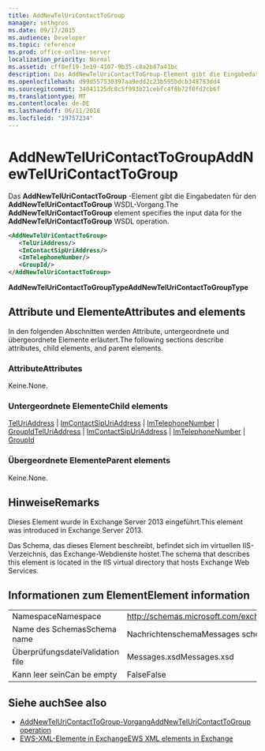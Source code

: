 ```yaml
---
title: AddNewTelUriContactToGroup
manager: sethgros
ms.date: 09/17/2015
ms.audience: Developer
ms.topic: reference
ms.prod: office-online-server
localization_priority: Normal
ms.assetid: cff8ef19-3e19-4107-9b35-c8a2b87a41bc
description: Das AddNewTelUriContactToGroup-Element gibt die Eingabedaten für den AddNewTelUriContactToGroup WSDL-Vorgang.
ms.openlocfilehash: d99d557530397aa9edd2c23b595bdcb348783dd4
ms.sourcegitcommit: 34041125dc8c5f993b21cebfc4f8b72f0fd2cb6f
ms.translationtype: MT
ms.contentlocale: de-DE
ms.lasthandoff: 06/11/2018
ms.locfileid: "19757234"
---
```

# <a name="addnewteluricontacttogroup"></a><span data-ttu-id="e99cc-103">AddNewTelUriContactToGroup</span><span class="sxs-lookup"><span data-stu-id="e99cc-103">AddNewTelUriContactToGroup</span></span>

<span data-ttu-id="e99cc-104">Das **AddNewTelUriContactToGroup** -Element gibt die Eingabedaten für den **AddNewTelUriContactToGroup** WSDL-Vorgang.</span><span class="sxs-lookup"><span data-stu-id="e99cc-104">The **AddNewTelUriContactToGroup** element specifies the input data for the **AddNewTelUriContactToGroup** WSDL operation.</span></span> 
  
```XML
<AddNewTelUriContactToGroup>
   <TelUriAddress/>
   <ImContactSipUriAddress/>
   <ImTelephoneNumber/>
   <GroupId/>
</AddNewTelUriContactToGroup>
```

 <span data-ttu-id="e99cc-105">**AddNewTelUriContactToGroupType**</span><span class="sxs-lookup"><span data-stu-id="e99cc-105">**AddNewTelUriContactToGroupType**</span></span>
## <a name="attributes-and-elements"></a><span data-ttu-id="e99cc-106">Attribute und Elemente</span><span class="sxs-lookup"><span data-stu-id="e99cc-106">Attributes and elements</span></span>

<span data-ttu-id="e99cc-107">In den folgenden Abschnitten werden Attribute, untergeordnete und übergeordnete Elemente erläutert.</span><span class="sxs-lookup"><span data-stu-id="e99cc-107">The following sections describe attributes, child elements, and parent elements.</span></span>
  
### <a name="attributes"></a><span data-ttu-id="e99cc-108">Attribute</span><span class="sxs-lookup"><span data-stu-id="e99cc-108">Attributes</span></span>

<span data-ttu-id="e99cc-109">Keine.</span><span class="sxs-lookup"><span data-stu-id="e99cc-109">None.</span></span>
  
### <a name="child-elements"></a><span data-ttu-id="e99cc-110">Untergeordnete Elemente</span><span class="sxs-lookup"><span data-stu-id="e99cc-110">Child elements</span></span>

<span data-ttu-id="e99cc-111">[TelUriAddress](teluriaddress.md) | [ImContactSipUriAddress](imcontactsipuriaddress.md) | [ImTelephoneNumber](imtelephonenumber.md) | [GroupId](groupid.md)</span><span class="sxs-lookup"><span data-stu-id="e99cc-111">[TelUriAddress](teluriaddress.md) | [ImContactSipUriAddress](imcontactsipuriaddress.md) | [ImTelephoneNumber](imtelephonenumber.md) | [GroupId](groupid.md)</span></span>
  
### <a name="parent-elements"></a><span data-ttu-id="e99cc-112">Übergeordnete Elemente</span><span class="sxs-lookup"><span data-stu-id="e99cc-112">Parent elements</span></span>

<span data-ttu-id="e99cc-113">Keine.</span><span class="sxs-lookup"><span data-stu-id="e99cc-113">None.</span></span>
  
## <a name="remarks"></a><span data-ttu-id="e99cc-114">Hinweise</span><span class="sxs-lookup"><span data-stu-id="e99cc-114">Remarks</span></span>

<span data-ttu-id="e99cc-115">Dieses Element wurde in Exchange Server 2013 eingeführt.</span><span class="sxs-lookup"><span data-stu-id="e99cc-115">This element was introduced in Exchange Server 2013.</span></span>
  
<span data-ttu-id="e99cc-116">Das Schema, das dieses Element beschreibt, befindet sich im virtuellen IIS-Verzeichnis, das Exchange-Webdienste hostet.</span><span class="sxs-lookup"><span data-stu-id="e99cc-116">The schema that describes this element is located in the IIS virtual directory that hosts Exchange Web Services.</span></span>
  
## <a name="element-information"></a><span data-ttu-id="e99cc-117">Informationen zum Element</span><span class="sxs-lookup"><span data-stu-id="e99cc-117">Element information</span></span>

|||
|:-----|:-----|
|<span data-ttu-id="e99cc-118">Namespace</span><span class="sxs-lookup"><span data-stu-id="e99cc-118">Namespace</span></span>  <br/> |http://schemas.microsoft.com/exchange/services/2006/messages  <br/> |
|<span data-ttu-id="e99cc-119">Name des Schemas</span><span class="sxs-lookup"><span data-stu-id="e99cc-119">Schema name</span></span>  <br/> |<span data-ttu-id="e99cc-120">Nachrichtenschema</span><span class="sxs-lookup"><span data-stu-id="e99cc-120">Messages schema</span></span>  <br/> |
|<span data-ttu-id="e99cc-121">Überprüfungsdatei</span><span class="sxs-lookup"><span data-stu-id="e99cc-121">Validation file</span></span>  <br/> |<span data-ttu-id="e99cc-122">Messages.xsd</span><span class="sxs-lookup"><span data-stu-id="e99cc-122">Messages.xsd</span></span>  <br/> |
|<span data-ttu-id="e99cc-123">Kann leer sein</span><span class="sxs-lookup"><span data-stu-id="e99cc-123">Can be empty</span></span>  <br/> |<span data-ttu-id="e99cc-124">False</span><span class="sxs-lookup"><span data-stu-id="e99cc-124">False</span></span>  <br/> |
   
## <a name="see-also"></a><span data-ttu-id="e99cc-125">Siehe auch</span><span class="sxs-lookup"><span data-stu-id="e99cc-125">See also</span></span>

- [<span data-ttu-id="e99cc-126">AddNewTelUriContactToGroup-Vorgang</span><span class="sxs-lookup"><span data-stu-id="e99cc-126">AddNewTelUriContactToGroup operation</span></span>](addnewteluricontacttogroup-operation.md)
- [<span data-ttu-id="e99cc-127">EWS-XML-Elemente in Exchange</span><span class="sxs-lookup"><span data-stu-id="e99cc-127">EWS XML elements in Exchange</span></span>](ews-xml-elements-in-exchange.md)

